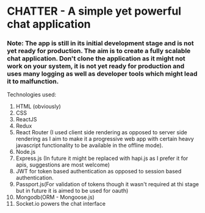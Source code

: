 # CHATTER - A simple yet powerful chat application
### Note: The app is still in its initial development stage and is not yet ready for production. The aim is to create a fully scalable chat application. Don't clone the application as it might not work on your system, it is not yet ready for production and uses many logging as well as developer tools which might lead it to malfunction.

Technologies used: 
1) HTML (obviously)
2) CSS
3) ReactJS
4) Redux
5) React Router (I used client side rendering as opposed to server side rendering as I aim to make it a progressive web app with certain heavy javascript functionality to be available in the offline mode).
6) Node.js 
7) Express.js (In future it might be replaced with hapi.js as I prefer it for apis, suggestions are most welcome)
8) JWT for token based authentication as opposed to session based authentication.
9) Passport.js(For validation of tokens though it wasn't required at thi stage but in future it is aimed to be used for oauth)
10) Mongodb(ORM - Mongoose.js)
11) Socket.io powers the chat interface